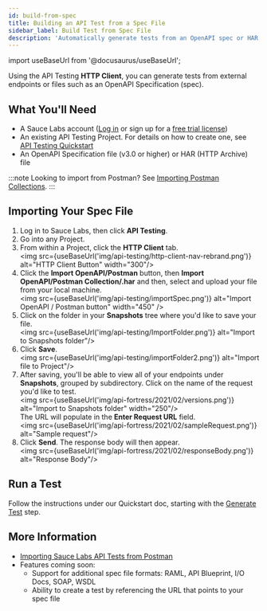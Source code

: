 ```yaml
---
id: build-from-spec
title: Building an API Test from a Spec File
sidebar_label: Build Test from Spec File
description: 'Automatically generate tests from an OpenAPI spec or HAR file.'
---
```


import useBaseUrl from '@docusaurus/useBaseUrl';

Using the API Testing **HTTP Client**, you can generate tests from external endpoints or files such as an OpenAPI Specification (spec).

## What You'll Need

- A Sauce Labs account ([Log in](https://accounts.saucelabs.com/am/XUI/#login/) or sign up for a [free trial license](https://saucelabs.com/sign-up))
- An existing API Testing Project. For details on how to create one, see [API Testing Quickstart](/api-testing/quickstart/)
- An OpenAPI Specification file (v3.0 or higher) or HAR (HTTP Archive) file

:::note
Looking to import from Postman? See [Importing Postman Collections](/api-testing/import-postman-collection/).
:::

## Importing Your Spec File

1. Log in to Sauce Labs, then click **API Testing**.
2. Go into any Project.
3. From within a Project, click the **HTTP Client** tab.<br/><img src={useBaseUrl('img/api-testing/http-client-nav-rebrand.png')} alt="HTTP Client Button" width="300"/>
4. Click the **Import OpenAPI/Postman** button, then **Import OpenAPI/Postman Collection/.har** and then, select and upload your file from your local machine.<br/><img src={useBaseUrl('img/api-testing/importSpec.png')} alt="Import OpenAPI / Postman button" width="450" />
5. Click on the folder in your **Snapshots** tree where you'd like to save your file.<br/><img src={useBaseUrl('img/api-testing/ImportFolder.png')} alt="Import to Snapshots folder"/>
6. Click **Save**.<br/><img src={useBaseUrl('img/api-testing/importFolder2.png')} alt="Import file to Project"/>
7. After saving, you'll be able to view all of your endpoints under **Snapshots**, grouped by subdirectory. Click on the name of the request you'd like to test.<br/><img src={useBaseUrl('img/api-fortress/2021/02/versions.png')} alt="Import to Snapshots folder" width="250"/><br/>
   The URL will populate in the **Enter Request URL** field.<br/><img src={useBaseUrl('img/api-fortress/2021/02/sampleRequest.png')} alt="Sample request"/>
8. Click **Send**. The response body will then appear.<br/><img src={useBaseUrl('img/api-fortress/2021/02/responseBody.png')} alt="Response Body"/>

## Run a Test

Follow the instructions under our Quickstart doc, starting with the [Generate Test](/api-testing/quickstart/#generate-test) step.

## More Information

- [Importing Sauce Labs API Tests from Postman](/api-testing/import-postman-collection/)
- Features coming soon:
  - Support for additional spec file formats: RAML, API Blueprint, I/O Docs, SOAP, WSDL
  - Ability to create a test by referencing the URL that points to your spec file
